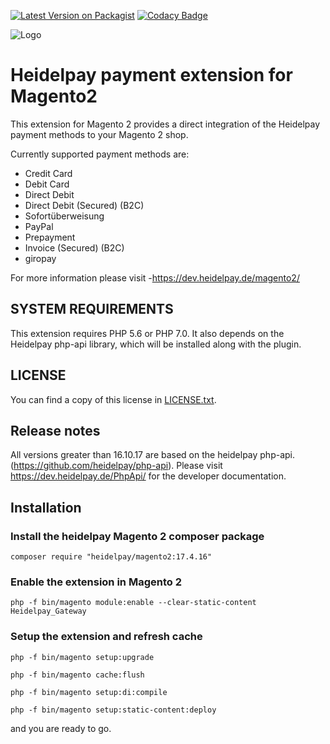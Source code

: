 [![Latest Version on Packagist](https://img.shields.io/packagist/v/heidelpay/magento2.svg?style=flat-square)](https://packagist.org/packages/heidelpay/magento2)
[![Codacy Badge](https://api.codacy.com/project/badge/grade/fb5b516ad21f44a591a58761a8c3ef42)](https://www.codacy.com/app/heidelpay/magento2/dashboard)

![Logo](https://dev.heidelpay.de/devHeidelpay_400_180.jpg)

# Heidelpay payment extension for Magento2

This extension for Magento 2 provides a direct integration of the Heidelpay payment methods to your Magento 2 shop. 

Currently supported payment methods are:
* Credit Card
* Debit Card
* Direct Debit
* Direct Debit (Secured) (B2C)
* Sofortüberweisung
* PayPal
* Prepayment
* Invoice (Secured) (B2C)
* giropay

For more information please visit -https://dev.heidelpay.de/magento2/

## SYSTEM REQUIREMENTS

This extension requires PHP 5.6 or PHP 7.0. 
It also depends on the Heidelpay php-api library, which will be installed along with the plugin.  

## LICENSE

You can find a copy of this license in [LICENSE.txt](LICENSE.txt).

## Release notes

All versions greater than 16.10.17 are based on the heidelpay php-api. (https://github.com/heidelpay/php-api). Please visit https://dev.heidelpay.de/PhpApi/ for the developer documentation.

## Installation


### Install the heidelpay Magento 2 composer package

```composer require "heidelpay/magento2:17.4.16"```

### Enable the extension in Magento 2

```php -f bin/magento module:enable --clear-static-content Heidelpay_Gateway```

### Setup the extension and refresh cache

```php -f bin/magento setup:upgrade```

```php -f bin/magento cache:flush```

```php -f bin/magento setup:di:compile```

```php -f bin/magento setup:static-content:deploy```

and you are ready to go.
